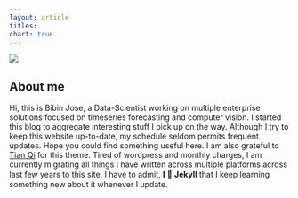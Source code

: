 ```yaml
---
layout: article
titles:
chart: true
---
```


<div class="item">
  <div class="item__image">
  <script>
    console.log("{{ site.url}}")
    console.log("{{ site.baseurl}}")
  </script>
    <img class="image image--sm" src="{{site.author.avatar}}"/>
  </div>
  <div class="item__content">
    <div class="item__header">
      <h2>About me</h2>
    </div>
    <div class="item__description">
      <p>
      Hi, this is Bibin Jose, a Data-Scientist working on multiple enterprise solutions focused on timeseries forecasting and computer vision. I started this blog to aggregate interesting stuff I pick up on the way. Although I try to keep this website up-to-date, my schedule seldom permits frequent updates. Hope you could find something useful here. I am also grateful to <a href="https://github.com/kitian616/jekyll-TeXt-theme">Tian Qi</a> for this theme. Tired of wordpress and monthly charges, I am currently migrating all things I have written across multiple platforms across last few years to this site. I have to admit, <b>I<span style='font-size:15px;'> &#128150;</span> Jekyll</b> that I keep learning something new about it whenever I update.
      </p>
    </div>
  </div>
</div>